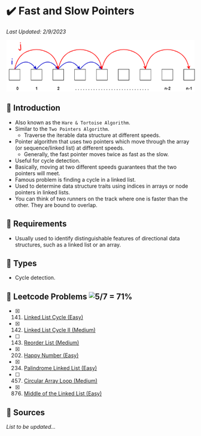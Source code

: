 # :heavy_check_mark: Fast and Slow Pointers
*Last Updated: 2/9/2023*

![Image of a fast and slow pointers](../images/patterns/fast-and-slow-pointers/fast-and-slow-pointers.png)

## :round_pushpin: Introduction
- Also known as the `Hare & Tortoise Algorithm`.
- Similar to the `Two Pointers Algorithm`.
  - Traverse the iterable data structure at different speeds.
- Pointer algorithm that uses two pointers which move through the array (or sequence/linked list) at different speeds.
  - Generally, the fast pointer moves twice as fast as the slow.
- Useful for cycle detection.
- Basically, moving at two different speeds guarantees that the two pointers will meet.
- Famous problem is finding a cycle in a linked list.
- Used to determine data structure traits using indices in arrays or node pointers in linked lists.
- You can think of two runners on the track where one is faster than the other. They are bound to overlap.

## :round_pushpin: Requirements
- Usually used to identify distinguishable features of directional data structures, such as a linked list or an array.

## :round_pushpin: Types
- Cycle detection.

## :round_pushpin: Leetcode Problems ![5/7 = 71%](https://progress-bar.dev/71)

- [x] 141. [Linked List Cycle (Easy)](https://leetcode.com/problems/linked-list-cycle/)
- [x] 142. [Linked List Cycle II (Medium)](https://leetcode.com/problems/linked-list-cycle-ii/)
- [ ] 143. [Reorder List (Medium)](https://leetcode.com/problems/reorder-list/)
- [x] 202. [Happy Number (Easy)](https://leetcode.com/problems/happy-number/)
- [x] 234. [Palindrome Linked List (Easy)](https://leetcode.com/problems/palindrome-linked-list/)
- [ ] 457. [Circular Array Loop (Medium)](https://leetcode.com/problems/circular-array-loop/)
- [x] 876. [Middle of the Linked List (Easy)](https://leetcode.com/problems/middle-of-the-linked-list/)

## :round_pushpin: Sources
*List to be updated...*
